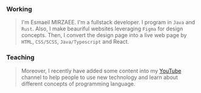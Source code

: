 ### Working

> I'm Esmaeil MIRZAEE. I'm a fullstack developer. I program in `Java` and `Rust`. Also, I make beauriful websites leveraging `Figma` for design concepts. Then, I convert the design page into a live web page by `HTML`, `CSS/SCSS`, `Java/Typescript` and React.

### Teaching

> Moreover, I recently have added some content into my [YouTube](youttube.com) channel to help people to use new technology and learn about different concepts of programming language.
